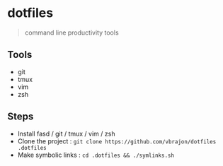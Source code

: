 # dotfiles
> command line productivity tools

## Tools
- git
- tmux
- vim
- zsh

## Steps
- Install fasd / git / tmux / vim / zsh
- Clone the project : `git clone https://github.com/vbrajon/dotfiles .dotfiles`
- Make symbolic links : `cd .dotfiles && ./symlinks.sh`
